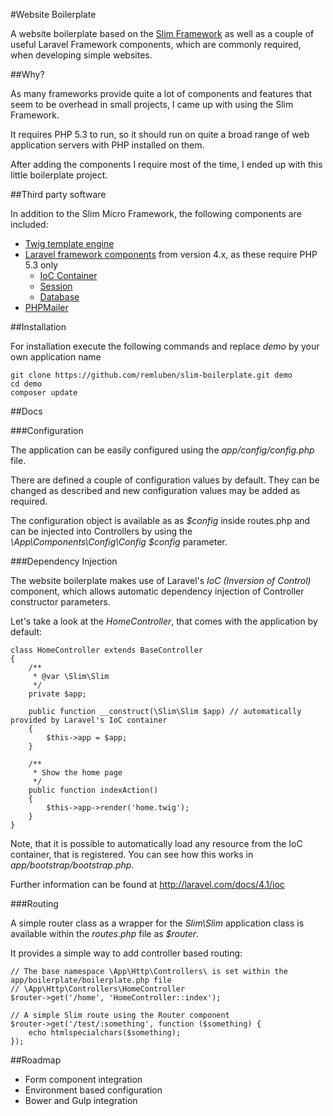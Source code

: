 #Website Boilerplate

A website boilerplate based on the [Slim Framework](http://www.slimframework.com/) as well as a couple of useful Laravel Framework components, which are commonly required, when developing simple websites.

##Why?

As many frameworks provide quite a lot of components and features that seem to be overhead in small projects, I came up with using the Slim Framework.

It requires PHP 5.3 to run, so it should run on quite a broad range of web application servers with PHP installed on them.

After adding the components I require most of the time, I ended up with this little boilerplate project.

##Third party software

In addition to the Slim Micro Framework, the following components are included:

* [Twig template engine](http://twig.sensiolabs.org/)
* [Laravel framework components](http://www.laravel.com/docs) from version 4.x, as these require PHP 5.3 only
    * [IoC Container](https://github.com/illuminate/container)
    * [Session](https://github.com/illuminate/session)
    * [Database](https://github.com/illuminate/database)
* [PHPMailer](https://github.com/PHPMailer/PHPMailer)

##Installation

For installation execute the following commands and replace *demo* by your own application name

    git clone https://github.com/remluben/slim-boilerplate.git demo
    cd demo
    composer update

##Docs

###Configuration

The application can be easily configured using the *app/config/config.php* file.

There are defined a couple of configuration values by default. They can be changed as described and new configuration values may be added as required.

The configuration object is available as as *$config* inside routes.php and can be injected into Controllers by using the *\App\Components\Config\Config $config* parameter.

###Dependency Injection

The website boilerplate makes use of Laravel's *IoC (Inversion of Control)* component, which allows automatic dependency injection of Controller constructor parameters.

Let's take a look at the *HomeController*, that comes with the application by default:

    class HomeController extends BaseController
    {
        /**
         * @var \Slim\Slim
         */
        private $app;

        public function __construct(\Slim\Slim $app) // automatically provided by Laravel's IoC container
        {
            $this->app = $app;
        }

        /**
         * Show the home page
         */
        public function indexAction()
        {
            $this->app->render('home.twig');
        }
    }

Note, that it is possible to automatically load any resource from the IoC container, that is registered. You can see how this works in *app/bootstrap/bootstrap.php*.

Further information can be found at http://laravel.com/docs/4.1/ioc

###Routing

A simple router class as a wrapper for the *Slim\Slim* application class is available within the *routes.php* file as *$router*.

It provides a simple way to add controller based routing:


    // The base namespace \App\Http\Controllers\ is set within the app/boilerplate/boilerplate.php file
    // \App\Http\Controllers\HomeController
    $router->get('/home', 'HomeController::index');

    // A simple Slim route using the Router component
    $router->get('/test/:something', function ($something) {
        echo htmlspecialchars($something);
    });

##Roadmap

* Form component integration
* Environment based configuration
* Bower and Gulp integration